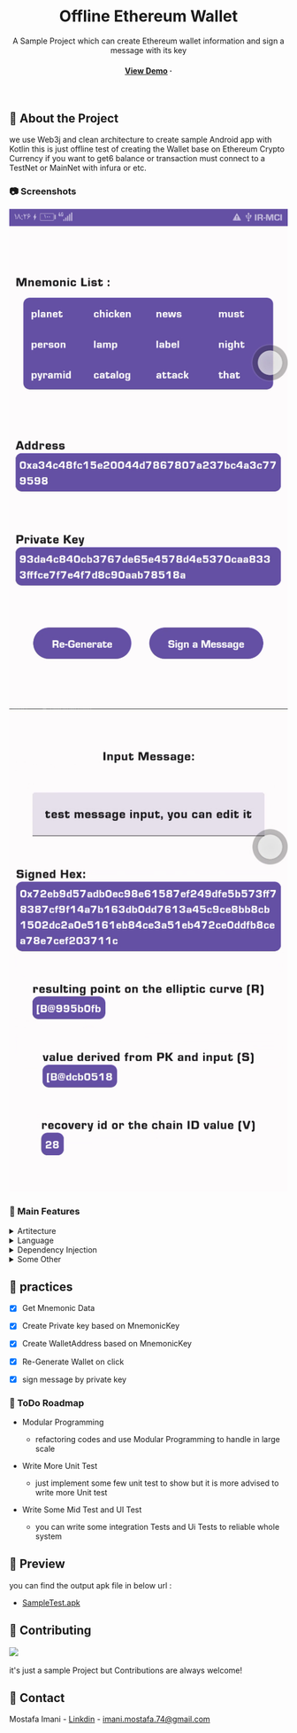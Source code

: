 
<div align="center">

  <h1>Offline Ethereum Wallet</h1>

  <p>
    A Sample Project which can create Ethereum wallet information and sign a message with its key   
  </p>




<h4>
    <a href="sample/apks/app-debug.apk">View Demo</a>
  <span> · </span>
     </h4>
</div>

<br />


<!-- About the Project -->
## :star2: About the Project
<p>
    we use Web3j and clean architecture to create sample Android app with Kotlin 
this is just offline test of creating the Wallet base on Ethereum Crypto Currency
if you want to get6 balance or transaction must connect to a TestNet or MainNet with infura or etc. 
  </p>

<!-- Screenshots -->
### :camera: Screenshots

<div align="center"> 
  <img src="sample/screenshots/img1.png" alt="screenshot" />
 <img src="sample/screenshots/img2.png" alt="screenshot" />
</div>


<!-- TechStack -->
### :space_invader: Main Features

<details>
  <summary>Artitecture</summary>
  <ul>
    <li><a href="https://developer.android.com/topic/architecture">Google Clean Architecture</a></li>
    <li><a href="https://developer.android.com/jetpack/compose">Jetpack Compose</a></li>
    <li><a href="https://oozou.com/blog/reasons-to-use-android-single-activity-architecture-with-navigation-component-36">Single Activity</a></li>
  </ul>
</details>

<details>
  <summary>Language</summary>
  <ul>
    <li><a href="https://kotlinlang.org/">Kotlin</a></li>
  </ul>
</details>
<details>
  <summary>Dependency Injection</summary>
  <ul>
  <li><a href="https://developer.android.com/training/dependency-injection/hilt-android/">Hilt (dependency Injection)</a></li>
  </ul>
</details>

<details>
<summary>Some Other</summary>
  <ul>
 <li><a href="https://github.com/web3j/web3j/">Web3j</a></li>
   <li><a href="https://developer.android.com/kotlin/flow">Corotinus Flow (react programming)</a></li>
    <li><a href="https://developer.android.com/kotlin/flow">live data (lifecycle of fragments)</a></li>
    </ul>
</details>

<!-- practice -->
## :dart: practices

* [x] Get Mnemonic Data 
* [x] Create Private key based on MnemonicKey
* [x] Create WalletAddress based on MnemonicKey
* [x] Re-Generate Wallet on click
* [x] sign message by private key



<!-- todos -->
### :compass: ToDo Roadmap

- Modular Programming
    + refactoring codes and use Modular Programming to handle in large scale

- Write More Unit Test
    + just implement some few unit test to show but it is more advised to write more Unit test

- Write Some Mid Test and UI Test
    + you can write some integration Tests and Ui Tests to reliable whole system


<!-- Acknowledgments -->
## :gem: Preview

you can find the output apk file in below url :

- [SampleTest.apk](https://github.com/MOSTAFA-IMANI/WalletEthereumTest/blob/master/sample/apks/app-debug-sample.apk)


<!-- Contributing -->
## :wave: Contributing

<a href="https://github.com/Louis3797/awesome-readme-template/graphs/contributors">
  <img src="https://contrib.rocks/image?repo=Louis3797/awesome-readme-template" />
</a>


it's just a sample Project but Contributions are always welcome!


<!-- Contact -->
## :handshake: Contact

Mostafa Imani - [Linkdin](https://www.linkedin.com/in/mostafa-imani/) - imani.mostafa.74@gmail.com

